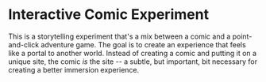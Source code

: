 # Interactive Comic Experiment
This is a storytelling experiment that's a mix between a comic and a point-and-click adventure game. The goal is to create an experience that feels like a portal to another world. Instead of creating a comic and putting it on a unique site, the comic <i>is</i> the site -- a subtle, but important, bit necessary for creating a better immersion experience. 
